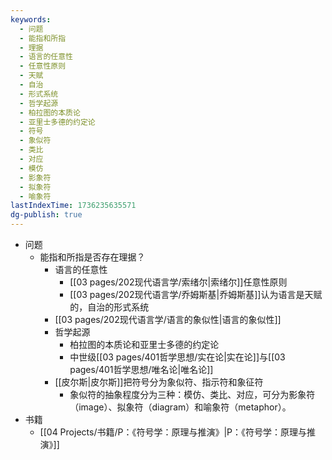 ```yaml
---
keywords:
  - 问题
  - 能指和所指
  - 理据
  - 语言的任意性
  - 任意性原则
  - 天赋
  - 自治
  - 形式系统
  - 哲学起源
  - 柏拉图的本质论
  - 亚里士多德的约定论
  - 符号
  - 象似符
  - 类比
  - 对应
  - 模仿
  - 影象符
  - 拟象符
  - 喻象符
lastIndexTime: 1736235635571
dg-publish: true
---
```

- 问题
	- 能指和所指是否存在理据？
		- 语言的任意性
			- [[03 pages/202现代语言学/索绪尔\|索绪尔]]任意性原则
			- [[03 pages/202现代语言学/乔姆斯基\|乔姆斯基]]认为语言是天赋的，自治的形式系统
		- [[03 pages/202现代语言学/语言的象似性\|语言的象似性]]
		- 哲学起源
			- 柏拉图的本质论和亚里士多德的约定论
			- 中世级[[03 pages/401哲学思想/实在论\|实在论]]与[[03 pages/401哲学思想/唯名论\|唯名论]]
		- [[皮尔斯\|皮尔斯]]把符号分为象似符、指示符和象征符
			- 象似符的抽象程度分为三种：模仿、类比、对应，可分为影象符（image）、拟象符（diagram）和喻象符（metaphor）。
- 书籍
	- [[04 Projects/书籍/P：《符号学：原理与推演》\|P：《符号学：原理与推演》]]